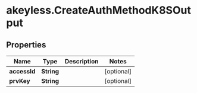 # akeyless.CreateAuthMethodK8SOutput

## Properties

Name | Type | Description | Notes
------------ | ------------- | ------------- | -------------
**accessId** | **String** |  | [optional] 
**prvKey** | **String** |  | [optional] 


